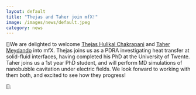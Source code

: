 ```yaml
---
layout: default
title: "Thejas and Taher join mfX!"
image: /images/news/default.jpeg
category: news
---
```

[]We are delighted to welcome [Thejas Hulikal Chakrapani] and [Taher Meydando] into mfX. Thejas joins us as a PDRA investigating heat transfer at solid-fluid interfaces, having completed his PhD at the University of Twente. Taher joins us a 1st year PhD student, and will perform MD simulations of nanobubble cavitation under electric fields. We look forward to working with them both, and excited to see how they progress!

[Thejas Hulikal Chakrapani]: /team/thejas-hulikal-chakrapani
[Taher Meydando]: /team/taher-meydando
[]: 
